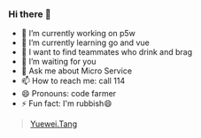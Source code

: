 ### Hi there 👋

<!--
**tangyuewei/tangyuewei** is a ✨ _special_ ✨ repository because its `README.md` (this file) appears on your GitHub profile.

Here are some ideas to get you started:

- 🔭 I’m currently working on ...
- 🌱 I’m currently learning ...
- 👯 I’m looking to collaborate on ...
- 🤔 I’m looking for help with ...
- 💬 Ask me about ...
- 📫 How to reach me: ...
- 😄 Pronouns: ...
- ⚡ Fun fact: ...
-->

- 🔭 I’m currently working on p5w
- 🌱 I’m currently learning go and vue
- 👯 I want to find teammates who drink and brag
- 🤔 I’m waiting for you
- 💬 Ask me about Micro Service
- 📫 How to reach me: call 114
- 😄 Pronouns: code farmer
- ⚡ Fun fact: I'm rubbish😄
>[Yuewei.Tang](https://tangyuewei.com)
